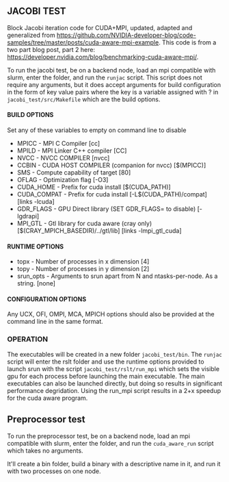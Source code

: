 ## JACOBI TEST

Block Jacobi iteration code for CUDA+MPI, updated, adapted and generalized from https://github.com/NVIDIA-developer-blog/code-samples/tree/master/posts/cuda-aware-mpi-example.  This code is from a two part blog post, part 2 here: https://developer.nvidia.com/blog/benchmarking-cuda-aware-mpi/.

To run the jacobi test, be on a backend node, load an mpi compatible with slurm, enter the folder, and run the `runjac` script.
This script does not require any arguments, but it does accept arguments for build configuration in the form of key value pairs where the key is a variable assigned with ? in `jacobi_test/src/Makefile` which are the build options.
#### BUILD OPTIONS
Set any of these variables to empty on command line to disable

* MPICC		    - MPI C Compiler [cc]
* MPILD		    - MPI Linker C++ compiler [CC]
* NVCC		    - NVCC COMPILER [nvcc]
* CCBIN   	    - CUDA HOST COMPILER (companion for nvcc) [$(MPICC)]
* SMS     	    - Compute capability of target [80]
* OFLAG     	- Optimization flag [-O3]
* CUDA_HOME 	- Prefix for cuda install [$(CUDA_PATH)]
* CUDA_COMPAT 	- Prefix for cuda install [-L$(CUDA_PATH)/compat] [links -lcuda]
* GDR_FLAGS	    - GPU Direct library (SET GDR_FLAGS= to disable) [-lgdrapi]
* MPI_GTL       - Gtl library for cuda aware (cray only) [$(CRAY_MPICH_BASEDIR)/../gtl/lib] [links -lmpi_gtl_cuda]

#### RUNTIME OPTIONS

* topx        - Number of processes in x dimension [4]
* topy        - Number of processes in y dimension [2]
* srun_opts   - Arguments to srun apart from N and ntasks-per-node.  As a string. [none]

#### CONFIGURATION OPTIONS

Any UCX, OFI, OMPI, MCA, MPICH options should also be provided at the command line in the same format.

### OPERATION

The executables will be created in a new folder `jacobi_test/bin`. 
The `runjac` script will enter the rslt folder and use the runtime options provided to launch srun with the script `jacobi_test/rslt/run_mpi` which sets the visible gpu for each process before launching the main executable.
The main executables can also be launched directly, but doing so results in significant performance degridation.
Using the run_mpi script results in a 2+x speedup for the cuda aware program.

## Preprocessor test

To run the preprocessor test, be on a backend node, load an mpi compatible with slurm, enter the folder, and run the `cuda_aware_run` script which takes no arguments.

It'll create a bin folder, build a binary with a descriptive name in it, and run it with two processes on one node.
